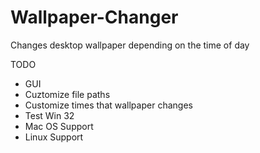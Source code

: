 # Wallpaper-Changer
Changes desktop wallpaper depending on the time of day

TODO
- GUI
- Cuztomize file paths
- Customize times that wallpaper changes
- Test Win 32
- Mac OS Support
- Linux Support
